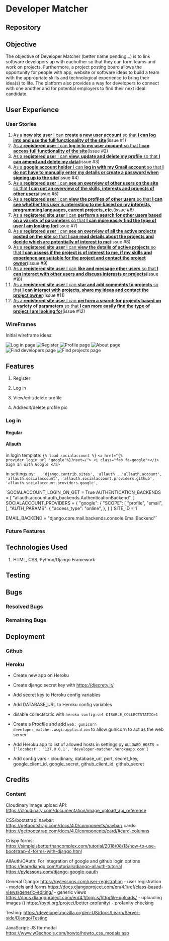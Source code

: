 
# Developer Matcher

## Repository
<!-- Link to repo here once live -->

## Objective
The objective of Developer Matcher (better name pending...) is to link software developers up with eachother so that they can form teams and work on projects. Furthermore, a project posting board allows the opportunity for people with app, website or software ideas to build a team with the appropriate skills and technological experience to bring their idea(s) to life. The platform also provides a way for developers to connect with one another and for potential employers to find their next ideal candidate.


## User Experience
### User Stories
1. [As a **new site user** I can **create a new user account** so that **I can log into and use the full functionality of the site**](https://github.com/dragon-fire-fly/developer_matcher/issues/1)(issue #1)
2. [As a **registered user** I can **log in to my user account** so that **I can access full functionality of the site**](https://github.com/dragon-fire-fly/developer_matcher/issues/2)(issue #2)
3. [As a **registered user** I can **view, update and delete my profile** so that **I can amend and delete my data**](https://github.com/dragon-fire-fly/developer_matcher/issues/3)(issue #3)
4. [As a **google account holder** I can **log in with my Gmail account** so that **I do not have to manually enter my details or create a password when signing up to the site**](https://github.com/dragon-fire-fly/developer_matcher/issues/4)(issue #4)
5. [As a **registered user** I can **see an overview of other users on the site** so that **I can get an overview of the skills, interests and projects of other users**](https://github.com/dragon-fire-fly/developer_matcher/issues/5)(issue #5)
6. [As a **registered user** I can **view the profiles of other users** so that **I can see whether this user is interesting to me based on my interests, programming languages, current projects, etc.**](https://github.com/dragon-fire-fly/developer_matcher/issues/6)(issue #6)
7. [As a **registered site user** I can **perform a search for other users based on a variety of parameters** so that **I can more easily find the type of user I am looking for**](https://github.com/dragon-fire-fly/developer_matcher/issues/7)(issue #7)
8. [As a **registered user** I can **see an overview of all the active projects posted on the site** so that **I can read details about the projects and decide which are potentially of interest to me**](https://github.com/dragon-fire-fly/developer_matcher/issues/8)(issue #8)
9. [As a **registered site user** I can **view the details of active projects** so that **I can assess if the project is of interest to me, if my skills and experience are suitable for the project and contact the project owner**](https://github.com/dragon-fire-fly/developer_matcher/issues/9)(issue #9)
10. [As a **registered site user** I can **like and message other users** so that **I can interact with other users and discuss interests or projects**](https://github.com/dragon-fire-fly/developer_matcher/issues/10)(issue #10)
11. [As a **registered site user** I can **star and add comments to projects** so that **I can interact with projects, share my ideas and contact the project owner**](https://github.com/dragon-fire-fly/developer_matcher/issues/11)(issue #11)
12. [As a **registered site user** I can **perform a search for projects based on a variety of parameters** so that **I can more easily find the type of project I am looking for**](https://github.com/dragon-fire-fly/developer_matcher/issues/12)(issue #12)

### WireFrames
Initial wireframe ideas:

![Log in page](documentation/wireframes/home_login.png)
![Register](documentation/wireframes/register.png)
![Profile page](documentation/wireframes/profile.png)
![About page](documentation/wireframes/about.png)
![Find developers page](documentation/wireframes/find_developers.png)
![Find projects page](documentation/wireframes/find_projects.png)


## Features
1. Register 

2. Log in 

3. View/edit/delete profile

4. Add/edit/delete profile pic






### Log in

#### Regular

#### Allauth
in login template:
`{% load socialaccount %}`
`<a href="{% provider_login_url 'google'%}?next=/">
    <i class="fab fa-google"></i>
    Sign In with Google
</a>`

in settings.py:
`   'django.contrib.sites',
    'allauth',
    'allauth.account',
    'allauth.socialaccount',
    'allauth.socialaccount.providers.github',
    'allauth.socialaccount.providers.google',`


`SOCIALACCOUNT_LOGIN_ON_GET = True
AUTHENTICATION_BACKENDS = [
    "allauth.account.auth_backends.AuthenticationBackend",
    ]
SOCIALACCOUNT_PROVIDERS = {
    "google": {
        "SCOPE": [
            "profile",
            "email",
        ],
        "AUTH_PARAMS": {
            "access_type": "online",
        },
    }
}
SITE_ID = 1

EMAIL_BACKEND = "django.core.mail.backends.console.EmailBackend"`




### Future Features

## Technologies Used
1. HTML, CSS, Python/Django Framework



## Testing

## Bugs

### Resolved Bugs

### Remaining Bugs

## Deployment
### Github

### Heroku
- Create new app on Heroku

- Create django secret key with https://djecrety.ir/
- Add secret key to Heroku config variables
- Add DATABASE_URL to Heroku config variables 
- disable collectstatic with `heroku config:set DISABLE_COLLECTSTATIC=1`

- Create a Procfile and add `web: gunicorn developer_matcher.wsgi:application` to allow gunicorn to act as the web server
- Add Heroku app to list of allowed hosts in settings.py `ALLOWED_HOSTS = ['locahost', '127.0.0.1', 'developer-matcher.herokuapp.com']`

- Add config vars - cloudinary, database_url, port, secret_key, google_client_id, google_secret, github_client_id, github_secret

## Credits
### Content

Cloudinary image upload API:
https://cloudinary.com/documentation/image_upload_api_reference

CSS/bootstrap:
navbar:
https://getbootstrap.com/docs/4.0/components/navbar/
cards:
https://getbootstrap.com/docs/4.0/components/card/#card-columns

Crispy forms:
https://simpleisbetterthancomplex.com/tutorial/2018/08/13/how-to-use-bootstrap-4-forms-with-django.html

AllAuth/OAuth:
For integration of google and github login options
https://learndjango.com/tutorials/django-allauth-tutorial
https://pylessons.com/django-google-oauth

General Django:
https://pylessons.com/user-registration - user registration - models and forms
https://docs.djangoproject.com/en/4.1/ref/class-based-views/generic-editing/ - generic views
https://docs.djangoproject.com/en/4.1/topics/http/file-uploads/ - uploading images ()
https://pypi.org/project/better-profanity/ - profanity checking

Testing:
https://developer.mozilla.org/en-US/docs/Learn/Server-side/Django/Testing

JavaScript:
JS for modal
https://www.w3schools.com/howto/howto_css_modals.asp